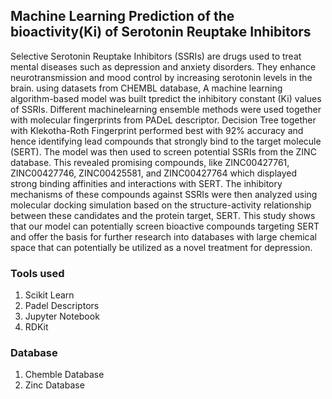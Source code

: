 ## Machine Learning Prediction of the bioactivity(Ki) of Serotonin Reuptake Inhibitors

Selective Serotonin Reuptake Inhibitors (SSRIs) are drugs used to treat mental diseases such as depression and anxiety disorders. They enhance neurotransmission and mood control by increasing serotonin levels in the brain.  using datasets from CHEMBL database, A machine learning algorithm-based model was built tpredict the inhibitory constant (Ki) values of SSRIs. Different machinelearning ensemble methods were used together with molecular fingerprints from PADeL descriptor. Decision Tree together with Klekotha-Roth Fingerprint performed best with 92% accuracy and hence identifying lead compounds that strongly bind to the target molecule (SERT). The model was then used to screen potential SSRIs from the ZINC database. This revealed promising compounds, like ZINC00427761, ZINC00427746, ZINC00425581, and ZINC00427764 which displayed strong binding affinities and interactions with SERT. The inhibitory mechanisms of these compounds against SSRIs were then analyzed using molecular docking simulation based on the structure-activity relationship between these candidates and the protein target, SERT. This study shows that our model can potentially screen bioactive compounds targeting SERT and offer the basis for further research into  databases with large chemical space that can potentially be utilized as a novel treatment for depression.

### Tools used
1. Scikit Learn
2. Padel Descriptors
3. Jupyter Notebook
4. RDKit


### Database
1. Chemble Database
2. Zinc Database

